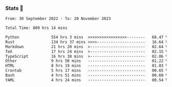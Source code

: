 ### Stats 👋
<!--START_SECTION:waka-->

```txt
From: 30 September 2022 - To: 20 November 2023

Total Time: 809 hrs 14 mins

Python              554 hrs 3 mins  >>>>>>>>>>>>>>>>>--------   68.47 %
Rust                134 hrs 37 mins >>>>---------------------   16.64 %
Markdown            21 hrs 20 mins  >------------------------   02.64 %
TeX                 17 hrs 24 mins  >------------------------   02.15 %
TypeScript          16 hrs 38 mins  >------------------------   02.06 %
Other               9 hrs 50 mins   -------------------------   01.22 %
HTML                8 hrs 19 mins   -------------------------   01.03 %
Crontab             5 hrs 17 mins   -------------------------   00.65 %
Bash                4 hrs 51 mins   -------------------------   00.60 %
YAML                4 hrs 24 mins   -------------------------   00.54 %
```

<!--END_SECTION:waka-->

<!--
**buhaytza2005/buhaytza2005** is a ✨ _special_ ✨ repository because its `README.md` (this file) appears on your GitHub profile.

Here are some ideas to get you started:

- 🔭 I’m currently working on ...
- 🌱 I’m currently learning ...
- 👯 I’m looking to collaborate on ...
- 🤔 I’m looking for help with ...
- 💬 Ask me about ...
- 📫 How to reach me: ...
- 😄 Pronouns: ...
- ⚡ Fun fact: ...
-->


